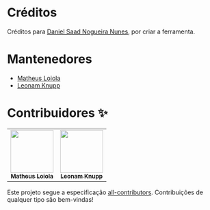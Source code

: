 # Créditos

Créditos para [Daniel Saad Nogueira Nunes](https://github.com/danielsaad/), por criar a ferramenta.

# Mantenedores

- [Matheus Loiola](https://github.com/loioladev/)
- [Leonam Knupp](https://github.com/lknupp/)

# Contribuidores ✨

<!-- ALL-CONTRIBUTORS-LIST:START - Do not remove or modify this section -->
<!-- prettier-ignore-start -->
<!-- markdownlint-disable -->
<table>
  <tr>
    <td align="center"><a href="https://github.com/loioladev/"><img src="https://avatars.githubusercontent.com/u/101262037?v=4" width="100px;" alt=""/><br /><sub><b>Matheus Loiola</b></sub></a></td>    
    <td align="center"><a href="https://github.com/lknupp/"><img src="https://avatars.githubusercontent.com/u/61118487?v=4" width="100px;" alt=""/><br /><sub><b>Leonam Knupp</b></sub></a></td>
  </tr>
</table>

<!-- markdownlint-restore -->
<!-- prettier-ignore-end -->

<!-- ALL-CONTRIBUTORS-LIST:END -->

Este projeto segue a especificação [all-contributors](https://github.com/all-contributors/all-contributors). Contribuições de qualquer tipo são bem-vindas!
